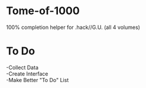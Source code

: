 # Tome-of-1000
100% completion helper for .hack//G.U. (all 4 volumes)

# To Do
-Collect Data    
-Create Interface    
-Make Better "To Do" List    
